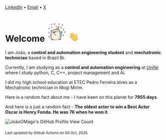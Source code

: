 [LinkedIn](https://www.linkedin.com/in/joão-pedro-gozzoli-b95641301/) &bull;
[Email](joaopedrogozzoli@gmail.com) &bull;
[X](https://x.com/jpp12prado)

# Welcome <img src="happy.gif" height="64px" /> <img src="wave.gif" height="32px" />

I am João, a  **control and automation engineering student** and **mechatronic technician** based in Brazil Br.

Currently, I am studying as a **control and automation engineering** at [Unifei](https://unifei.edu.br) where I study python, C, C++, project management and Ai.

I did my high school education at ETEC Pedro Ferreira alves as a Mechatronic technician in Mogi Mirim.

Here is a random fact about me - I have been on this planet for **7955 days**.

And here is a just a random fact -  **The oldest actor to win a Best Actor Oscar is Henry Fonda. He was 76 when he won it**.

![JoãoOMago's GitHub Profile View Count](https://komarev.com/ghpvc/?username=JoaoOMago)

<sub>Last updated by Github Actions on 09 Oct, 2025.</sub>
